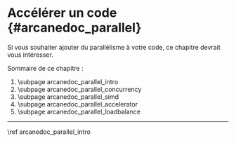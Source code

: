 # Accélérer un code {#arcanedoc_parallel}

Si vous souhaiter ajouter du parallélisme à votre code,
ce chapitre devrait vous intéresser.

Sommaire de ce chapitre :
1. \subpage arcanedoc_parallel_intro
2. \subpage arcanedoc_parallel_concurrency
3. \subpage arcanedoc_parallel_simd
4. \subpage arcanedoc_parallel_accelerator
5. \subpage arcanedoc_parallel_loadbalance


____

<div class="section_buttons">
<span class="next_section_button">
\ref arcanedoc_parallel_intro
</span>
</div>